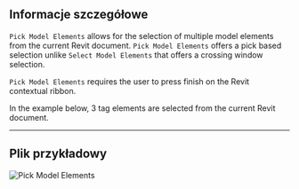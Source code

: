 ## Informacje szczegółowe
`Pick Model Elements` allows for the selection of multiple model elements from the current Revit document. `Pick Model Elements` offers a pick based selection unlike `Select Model Elements` that offers a crossing window selection.

`Pick Model Elements` requires the user to press finish on the Revit contextual ribbon.

In the example below, 3 tag elements are selected from the current Revit document.
___
## Plik przykładowy

![Pick Model Elements](./Dynamo.Nodes.DSModelElementMultipleSelection_img.jpg)
